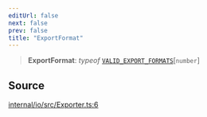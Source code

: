 ```yaml
---
editUrl: false
next: false
prev: false
title: "ExportFormat"
---
```


> **ExportFormat**: *typeof* [`VALID_EXPORT_FORMATS`](../variables/VALID_EXPORT_FORMATS.md)\[`number`\]

## Source

[internal/io/src/Exporter.ts:6](https://github.com/nodenogg-in/alpha-p2p/blob/1896b55/internal/io/src/Exporter.ts#L6)
